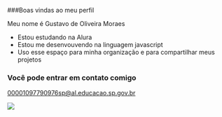 ###Boas vindas ao meu perfil

Meu nome é Gustavo de Oliveira Moraes

  - Estou estudando na Alura
  - Estou me desenvouvendo na linguagem javascript
  - Uso esse espaço para minha organização e para compartilhar meus projetos

### Você pode entrar em contato comigo 



00001097790976sp@al.educacao.sp.gov.br


![](https://media1.tenor.com/m/yq8yDHEMvRkAAAAC/sleep-zzzzz.gif)
